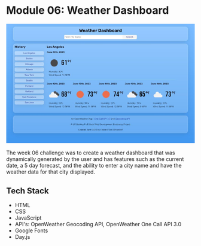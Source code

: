 # Module 06: Weather Dashboard

![Site Screenshot](../public/img/m06_weather_dashboard.jpg)

The week 06 challenge was to create a weather dashboard that was dynamically generated by the user and has features such as the current date, a 5 day forecast, and the ability to enter a city name and have the weather data for that city displayed.

## Tech Stack

- HTML
- CSS
- JavaScript
- API's: OpenWeather Geocoding API, OpenWeather One Call API 3.0
- Google Fonts
- Day.js